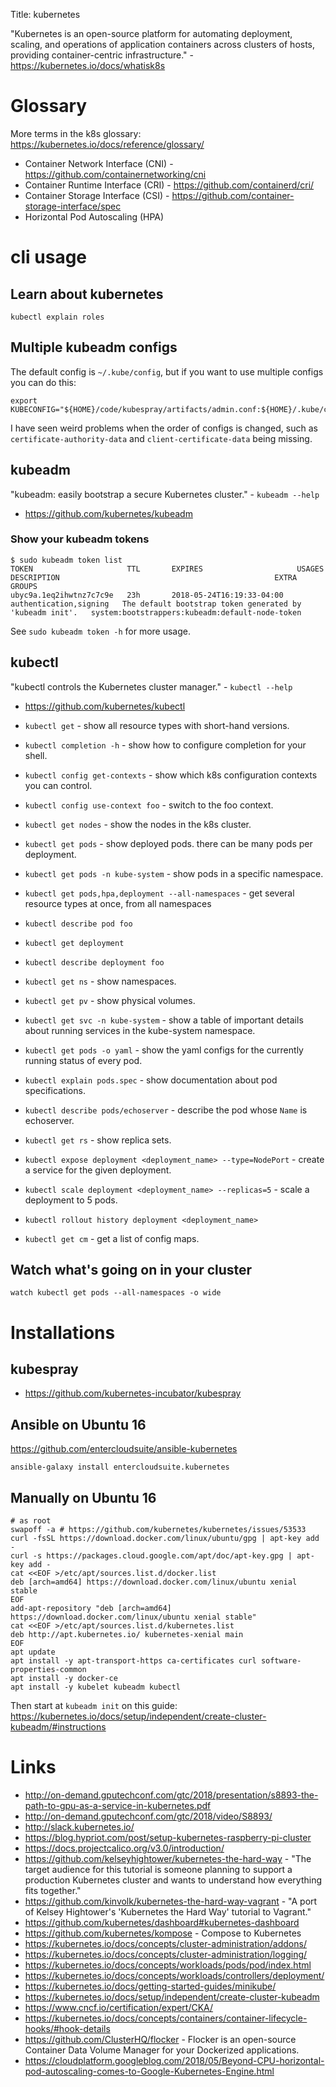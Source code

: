 Title: kubernetes

"Kubernetes is an open-source platform for automating deployment, scaling, and operations of application containers across clusters of hosts, providing container-centric infrastructure." - <https://kubernetes.io/docs/whatisk8s>

# Glossary

More terms in the k8s glossary: <https://kubernetes.io/docs/reference/glossary/>

- Container Network Interface (CNI) - https://github.com/containernetworking/cni
- Container Runtime Interface (CRI) - https://github.com/containerd/cri/
- Container Storage Interface (CSI) - https://github.com/container-storage-interface/spec
- Horizontal Pod Autoscaling (HPA)

# cli usage

## Learn about kubernetes

```
kubectl explain roles
```

## Multiple kubeadm configs

The default config is `~/.kube/config`, but if you want to use multiple configs you can do this:

```
export KUBECONFIG="${HOME}/code/kubespray/artifacts/admin.conf:${HOME}/.kube/config"
```

I have seen weird problems when the order of configs is changed, such as `certificate-authority-data` and `client-certificate-data` being missing.

## kubeadm

"kubeadm: easily bootstrap a secure Kubernetes cluster." - `kubeadm --help`

- <https://github.com/kubernetes/kubeadm>

### Show your kubeadm tokens

```
$ sudo kubeadm token list
TOKEN                     TTL       EXPIRES                     USAGES                   DESCRIPTION                                                EXTRA GROUPS
ubyc9a.1eq2ihwtnz7c7c9e   23h       2018-05-24T16:19:33-04:00   authentication,signing   The default bootstrap token generated by 'kubeadm init'.   system:bootstrappers:kubeadm:default-node-token
```

See `sudo kubeadm token -h` for more usage.

## kubectl

"kubectl controls the Kubernetes cluster manager." - `kubectl --help`

- <https://github.com/kubernetes/kubectl>

- `kubectl get` - show all resource types with short-hand versions.
- `kubectl completion -h` - show how to configure completion for your shell.
- `kubectl config get-contexts` - show which k8s configuration contexts you can control.
- `kubectl config use-context foo` - switch to the foo context.
- `kubectl get nodes` - show the nodes in the k8s cluster.
- `kubectl get pods` - show deployed pods. there can be many pods per deployment.
- `kubectl get pods -n kube-system` - show pods in a specific namespace.
- `kubectl get pods,hpa,deployment --all-namespaces` - get several resource types at once, from all namespaces
- `kubectl describe pod foo`
- `kubectl get deployment`
- `kubectl describe deployment foo`
- `kubectl get ns` - show namespaces.
- `kubectl get pv` - show physical volumes.
- `kubectl get svc -n kube-system` - show a table of important details about running services in the kube-system namespace.
- `kubectl get pods -o yaml` - show the yaml configs for the currently running status of every pod.
- `kubectl explain pods.spec` - show documentation about pod specifications.
- `kubectl describe pods/echoserver` - describe the pod whose `Name` is echoserver.
- `kubectl get rs` - show replica sets.
- `kubectl expose deployment <deployment_name> --type=NodePort` - create a service for the given deployment.
- `kubectl scale deployment <deployment_name> --replicas=5` - scale a deployment to 5 pods.
- `kubectl rollout history deployment <deployment_name>`
- `kubectl get cm` - get a list of config maps.


## Watch what's going on in your cluster

```
watch kubectl get pods --all-namespaces -o wide
```

# Installations

## kubespray

- <https://github.com/kubernetes-incubator/kubespray>

## Ansible on Ubuntu 16

<https://github.com/entercloudsuite/ansible-kubernetes>

```
ansible-galaxy install entercloudsuite.kubernetes
```

## Manually on Ubuntu 16

```
# as root
swapoff -a # https://github.com/kubernetes/kubernetes/issues/53533
curl -fsSL https://download.docker.com/linux/ubuntu/gpg | apt-key add -
curl -s https://packages.cloud.google.com/apt/doc/apt-key.gpg | apt-key add -
cat <<EOF >/etc/apt/sources.list.d/docker.list
deb [arch=amd64] https://download.docker.com/linux/ubuntu xenial stable
EOF
add-apt-repository "deb [arch=amd64] https://download.docker.com/linux/ubuntu xenial stable"
cat <<EOF >/etc/apt/sources.list.d/kubernetes.list
deb http://apt.kubernetes.io/ kubernetes-xenial main
EOF
apt update
apt install -y apt-transport-https ca-certificates curl software-properties-common
apt install -y docker-ce
apt install -y kubelet kubeadm kubectl
```

Then start at `kubeadm init` on this guide: <https://kubernetes.io/docs/setup/independent/create-cluster-kubeadm/#instructions>

# Links

- <http://on-demand.gputechconf.com/gtc/2018/presentation/s8893-the-path-to-gpu-as-a-service-in-kubernetes.pdf>
- <http://on-demand.gputechconf.com/gtc/2018/video/S8893/>
- <http://slack.kubernetes.io/>
- <https://blog.hypriot.com/post/setup-kubernetes-raspberry-pi-cluster>
- <https://docs.projectcalico.org/v3.0/introduction/>
- <https://github.com/kelseyhightower/kubernetes-the-hard-way> - "The target audience for this tutorial is someone planning to support a production Kubernetes cluster and wants to understand how everything fits together."
- <https://github.com/kinvolk/kubernetes-the-hard-way-vagrant> - "A port of Kelsey Hightower's 'Kubernetes the Hard Way' tutorial to Vagrant."
- <https://github.com/kubernetes/dashboard#kubernetes-dashboard>
- <https://github.com/kubernetes/kompose> - Compose to Kubernetes
- <https://kubernetes.io/docs/concepts/cluster-administration/addons/>
- <https://kubernetes.io/docs/concepts/cluster-administration/logging/>
- <https://kubernetes.io/docs/concepts/workloads/pods/pod/index.html>
- <https://kubernetes.io/docs/concepts/workloads/controllers/deployment/>
- <https://kubernetes.io/docs/getting-started-guides/minikube/>
- <https://kubernetes.io/docs/setup/independent/create-cluster-kubeadm>
- <https://www.cncf.io/certification/expert/CKA/>
- <https://kubernetes.io/docs/concepts/containers/container-lifecycle-hooks/#hook-details>
- <https://github.com/ClusterHQ/flocker> - Flocker is an open-source Container Data Volume Manager for your Dockerized applications.
- <https://cloudplatform.googleblog.com/2018/05/Beyond-CPU-horizontal-pod-autoscaling-comes-to-Google-Kubernetes-Engine.html>
